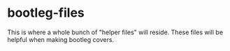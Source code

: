 # bootleg-files

This is where a whole bunch of "helper files" will reside. These files will be helpful when making bootleg covers.
